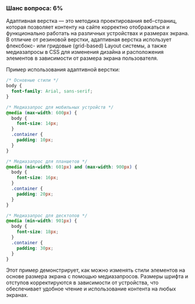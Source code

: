 ### Шанс вопроса: 6%

Адаптивная верстка — это методика проектирования веб-страниц, которая позволяет контенту на сайте корректно отображаться и функционально работать на различных устройствах и размерах экрана. В отличие от резиновой верстки, адаптивная верстка использует флексбокс- или гридовые (grid-based) Layout системы, а также медиазапросы в CSS для изменения дизайна и расположения элементов в зависимости от размера экрана пользователя.

Пример использования адаптивной верстки:
```css
/* Основные стили */
body {
  font-family: Arial, sans-serif;
}

/* Медиазапрос для мобильных устройств */
@media (max-width: 600px) {
  body {
    font-size: 14px;
  }
  .container {
    padding: 10px;
  }
}

/* Медиазапрос для планшетов */
@media (min-width: 601px) and (max-width: 900px) {
  body {
    font-size: 16px;
  }
  .container {
    padding: 20px;
  }
}

/* Медиазапрос для десктопов */
@media (min-width: 901px) {
  body {
    font-size: 18px;
  }
  .container {
    padding: 30px;
  }
}
```
Этот пример демонстрирует, как можно изменять стили элементов на основе размера экрана с помощью медиазапросов. Размеры шрифта и отступов корректируются в зависимости от устройства, что обеспечивает удобное чтение и использование контента на любых экранах.